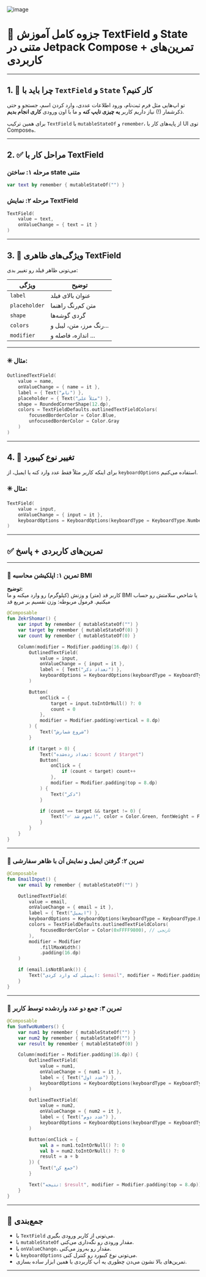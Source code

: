 
![image](https://github.com/user-attachments/assets/358d6d62-a4b4-4f7e-8431-33e5000b1e16)


# 📘 جزوه کامل آموزش TextField و State متنی در Jetpack Compose + تمرین‌های کاربردی

---

## 1. 🎯 چرا باید با `TextField` و `State` کار کنیم؟

تو اپ‌هایی مثل فرم ثبت‌نام، ورود اطلاعات عددی، وارد کردن اسم، جستجو و حتی ذکرشمار (!) نیاز داریم کاربر **یه چیزی تایپ کنه** و ما با اون ورودی **کاری انجام بدیم**.

برای همین ترکیب `TextField` با `mutableStateOf` و `remember`، از پایه‌های کار با UI توی Composeه.

---

## 2. ✅ مراحل کار با TextField

### مرحله ۱: ساختن state متنی
```kotlin
var text by remember { mutableStateOf("") }
```

### مرحله ۲: نمایش TextField
```kotlin
TextField(
    value = text,
    onValueChange = { text = it }
)
```

---

## 3. 🧰 ویژگی‌های ظاهری TextField

می‌تونی ظاهر فیلد رو تغییر بدی:

| ویژگی | توضیح |
|--------|--------|
| `label` | عنوان بالای فیلد |
| `placeholder` | متن کم‌رنگ راهنما |
| `shape` | گردی گوشه‌ها |
| `colors` | رنگ مرز، متن، لیبل و... |
| `modifier` | اندازه، فاصله و ... |

---

### ✳️ مثال:

```kotlin
OutlinedTextField(
    value = name,
    onValueChange = { name = it },
    label = { Text("نام") },
    placeholder = { Text("مثلاً علی") },
    shape = RoundedCornerShape(12.dp),
    colors = TextFieldDefaults.outlinedTextFieldColors(
        focusedBorderColor = Color.Blue,
        unfocusedBorderColor = Color.Gray
    )
)
```

---

## 4. 🎹 تغییر نوع کیبورد

برای اینکه کاربر مثلاً فقط عدد وارد کنه یا ایمیل، از `keyboardOptions` استفاده می‌کنیم.

### ✳️ مثال:

```kotlin
TextField(
    value = input,
    onValueChange = { input = it },
    keyboardOptions = KeyboardOptions(keyboardType = KeyboardType.Number)
)
```

---

## ✅ تمرین‌های کاربردی + پاسخ

---

### 🧪 تمرین ۱: اپلکیشن محاسبه BMI

**توضیح:**  
کاربر قد (متر) و وزنش (کیلوگرم) رو وارد میکنه و ما BMI یا شاخص سلامتش رو حساب میکنیم. فرمول مربوطه:
وزن تقسیم بر مربع قد


```kotlin
@Composable
fun ZekrShomar() {
    var input by remember { mutableStateOf("") }
    var target by remember { mutableStateOf(0) }
    var count by remember { mutableStateOf(0) }

    Column(modifier = Modifier.padding(16.dp)) {
        OutlinedTextField(
            value = input,
            onValueChange = { input = it },
            label = { Text("تعداد ذکر") },
            keyboardOptions = KeyboardOptions(keyboardType = KeyboardType.Number)
        )

        Button(
            onClick = {
                target = input.toIntOrNull() ?: 0
                count = 0
            },
            modifier = Modifier.padding(vertical = 8.dp)
        ) {
            Text("شروع شمارش")
        }

        if (target > 0) {
            Text("تعداد زده‌شده: $count / $target")
            Button(
                onClick = {
                    if (count < target) count++
                },
                modifier = Modifier.padding(top = 8.dp)
            ) {
                Text("ذکر")
            }

            if (count == target && target != 0) {
                Text("✅ تموم شد!", color = Color.Green, fontWeight = FontWeight.Bold)
            }
        }
    }
}
```

---

### 🧪 تمرین ۲: گرفتن ایمیل و نمایش آن با ظاهر سفارشی

```kotlin
@Composable
fun EmailInput() {
    var email by remember { mutableStateOf("") }

    OutlinedTextField(
        value = email,
        onValueChange = { email = it },
        label = { Text("ایمیل") },
        keyboardOptions = KeyboardOptions(keyboardType = KeyboardType.Email),
        colors = TextFieldDefaults.outlinedTextFieldColors(
            focusedBorderColor = Color(0xFFFF9800), // نارنجی
        ),
        modifier = Modifier
            .fillMaxWidth()
            .padding(16.dp)
    )

    if (email.isNotBlank()) {
        Text("ایمیلی که وارد کردی: $email", modifier = Modifier.padding(16.dp))
    }
}
```

---

### 🧪 تمرین ۳: جمع دو عدد واردشده توسط کاربر

```kotlin
@Composable
fun SumTwoNumbers() {
    var num1 by remember { mutableStateOf("") }
    var num2 by remember { mutableStateOf("") }
    var result by remember { mutableStateOf(0) }

    Column(modifier = Modifier.padding(16.dp)) {
        OutlinedTextField(
            value = num1,
            onValueChange = { num1 = it },
            label = { Text("عدد اول") },
            keyboardOptions = KeyboardOptions(keyboardType = KeyboardType.Number)
        )

        OutlinedTextField(
            value = num2,
            onValueChange = { num2 = it },
            label = { Text("عدد دوم") },
            keyboardOptions = KeyboardOptions(keyboardType = KeyboardType.Number)
        )

        Button(onClick = {
            val a = num1.toIntOrNull() ?: 0
            val b = num2.toIntOrNull() ?: 0
            result = a + b
        }) {
            Text("جمع کن")
        }

        Text("نتیجه: $result", modifier = Modifier.padding(top = 8.dp))
    }
}
```

---

## 🧠 جمع‌بندی

- با `TextField` می‌تونی از کاربر ورودی بگیری.
- با `mutableStateOf` مقدار ورودی رو نگه‌داری می‌کنی.
- با `onValueChange`، مقدار رو به‌روز می‌کنی.
- با `keyboardOptions` می‌تونی نوع کیبورد رو کنترل کنی.
- تمرین‌های بالا نشون می‌دن چطوری یه اپ کاربردی با همین ابزار ساده بسازی.

---


